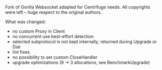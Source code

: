 Fork of Gorilla Websocket adapted for Centrifuge needs. All copyrights were left – huge respect to the original authors.

What was changed:

* no custom Proxy in Client
* no concurrent use best-effort detection
* selected subprotocol is not kept internally, returned during Upgrade or Dial
* lint fixes
* no possibility to set custom CloseHandler
* upgrade optimizations (9 -> 3 allocations, see BenchmarkUpgrade)
